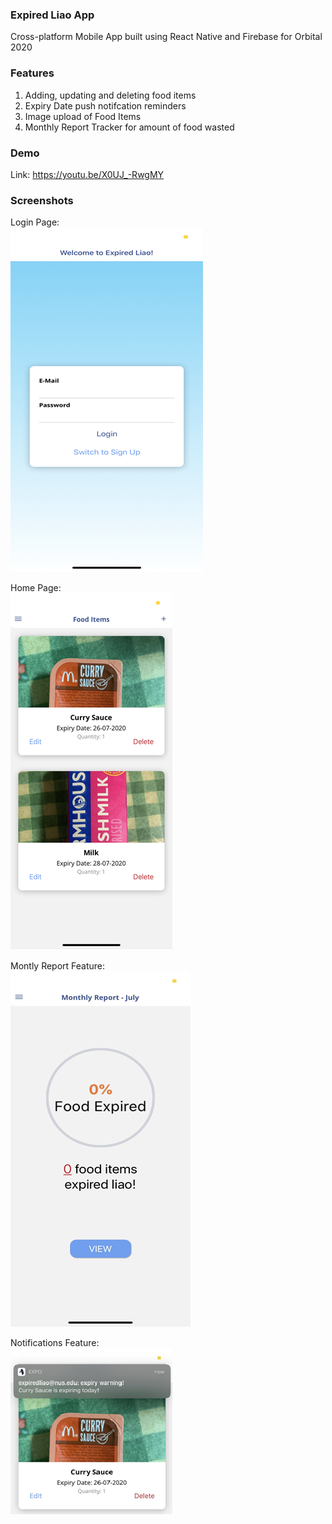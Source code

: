 ### Expired Liao App
Cross-platform Mobile App built using React Native and Firebase for Orbital 2020

### Features
1. Adding, updating and deleting food items
2. Expiry Date push notifcation reminders
3. Image upload of Food Items
4. Monthly Report Tracker for amount of food wasted

### Demo
Link: https://youtu.be/X0UJ_-RwgMY

### Screenshots
Login Page:
<br/>
![alt text](https://github.com/zatkiller/Expired-Liao/blob/master/assets/images/login.png?raw=true)

Home Page:
<br/>
![alt text](https://github.com/zatkiller/Expired-Liao/blob/master/assets/images/Homepage.png?raw=true)

Montly Report Feature:
<br/>
![alt text](https://github.com/zatkiller/Expired-Liao/blob/master/assets/images/Monthly%20Report%20Tracker.png?raw=true)

Notifications Feature:
<br/>
![alt text](https://github.com/zatkiller/Expired-Liao/blob/master/assets/images/Notifications.png?raw=true)
